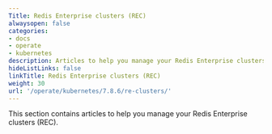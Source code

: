 ```yaml
---
Title: Redis Enterprise clusters (REC)
alwaysopen: false
categories:
- docs
- operate
- kubernetes
description: Articles to help you manage your Redis Enterprise clusters (REC).
hideListLinks: false
linkTitle: Redis Enterprise clusters (REC)
weight: 30
url: '/operate/kubernetes/7.8.6/re-clusters/'
---
```


This section contains articles to help you manage your Redis Enterprise clusters (REC).



